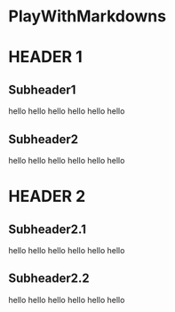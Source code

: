 # PlayWithMarkdowns
# HEADER 1 
## Subheader1 
hello hello hello 
hello hello hello 
## Subheader2 
hello hello hello 
hello hello hello 
# HEADER 2 
## Subheader2.1 
hello hello hello 
hello hello hello 
## Subheader2.2 
hello hello hello 
hello hello hello 

